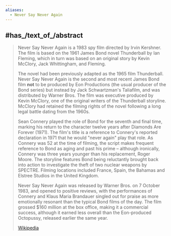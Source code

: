 ```yaml
---
aliases:
  - Never Say Never Again
---
```



## #has_/text_of_/abstract 

> Never Say Never Again is a 1983 spy film directed by Irvin Kershner. 
> The film is based on the 1961 James Bond novel Thunderball by Ian Fleming, 
> which in turn was based on an original story by Kevin McClory, Jack Whittingham, and Fleming. 
> 
> The novel had been previously adapted as the 1965 film Thunderball. 
> Never Say Never Again is the second and most recent James Bond film __not__ to be produced by Eon Productions 
> (the usual producer of the Bond series) but instead by Jack Schwartzman's Taliafilm, and was distributed by Warner Bros. 
> The film was executive produced by Kevin McClory, one of the original writers of the Thunderball storyline. 
> McClory had retained the filming rights of the novel following a long legal battle dating from the 1960s.
>
> Sean Connery played the role of Bond for the seventh and final time, 
> marking his return to the character twelve years after Diamonds Are Forever (1971). 
> The film's title is a reference to Connery's reported declaration in 1971 that he would "never again" play that role. As Connery was 52 at the time of filming, the script makes frequent reference to Bond as aging and past his prime – although ironically, Connery was three years younger than his replacement, Roger Moore. The storyline features Bond being reluctantly brought back into action to investigate the theft of two nuclear weapons by SPECTRE. Filming locations included France, Spain, the Bahamas and Elstree Studios in the United Kingdom.
>
> Never Say Never Again was released by Warner Bros. on 7 October 1983, and opened to positive reviews, with the performances of Connery and Klaus Maria Brandauer singled out for praise as more emotionally resonant than the typical Bond films of the day. The film grossed $160 million at the box office, making it a commercial success, although it earned less overall than the Eon-produced Octopussy, released earlier the same year.
>
> [Wikipedia](https://en.wikipedia.org/wiki/Never%20Say%20Never%20Again)




